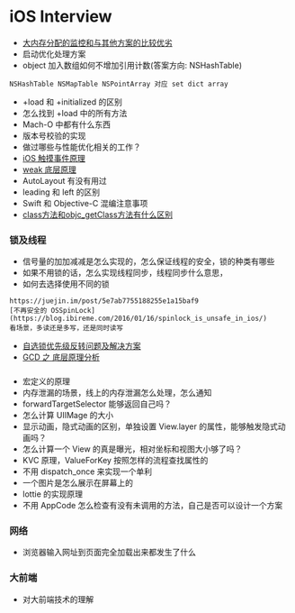 
# iOS Interview

- [大内存分配的监控和与其他方案的比较优劣](https://youtu.be/I6ENT_OB7Js)
- 启动优化处理方案
- object 加入数组如何不增加引用计数(答案方向: NSHashTable)
```
NSHashTable NSMapTable NSPointArray 对应 set dict array

```
- +load 和 +initialized 的区别
- 怎么找到 +load 中的所有方法
- Mach-O 中都有什么东西
- 版本号校验的实现
- 做过哪些与性能优化相关的工作？
- [iOS 触摸事件原理](https://www.jianshu.com/p/c294d1bd963d?utm_campaign=hugo&utm_medium=reader_share&utm_content=note&utm_source=weixin-friends)
- [weak 底层原理](https://github.com/qing-song/Blog/blob/main/iOS-Interview/Resource/weak%20%20底层原理.pdf)
- AutoLayout 有没有用过
- leading 和 left 的区别
- Swift 和 Objective-C 混编注意事项
- [class方法和objc_getClass方法有什么区别](https://www.jianshu.com/p/fea799096cf7)

### 锁及线程
- 信号量的加加减减是怎么实现的，怎么保证线程的安全，锁的种类有哪些
- 如果不用锁的话，怎么实现线程同步，线程同步什么意思，
- 如何去选择使用不同的锁
```
https://juejin.im/post/5e7ab7755188255e1a15baf9
[不再安全的 OSSpinLock](https://blog.ibireme.com/2016/01/16/spinlock_is_unsafe_in_ios/)
看场景，多读还是多写，还是同时读写
```
- [自选锁优先级反转问题及解决方案](https://blog.csdn.net/Kendiv/article/details/1788966)
- [GCD 之 底层原理分析](https://www.jianshu.com/p/693ec962b3d3)

### 
- 宏定义的原理
- 内存泄漏的场景，线上的内存泄漏怎么处理，怎么通知
- forwardTargetSelector 能够返回自己吗？
- 怎么计算 UIIMage 的大小
- 显示动画，隐式动画的区别，单独设置 View.layer 的属性，能够触发隐式动画吗？
- 怎么计算一个 View 的真是曝光，相对坐标和视图大小够了吗？
- KVC 原理，ValueForKey 按照怎样的流程查找属性的
- 不用 dispatch_once 来实现一个单利
- 一个图片是怎么展示在屏幕上的
- lottie 的实现原理
- 不用 AppCode 怎么检查有没有未调用的方法，自己是否可以设计一个方案

### 网络
- 浏览器输入网址到页面完全加载出来都发生了什么

### 大前端
- 对大前端技术的理解
